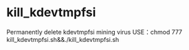 # kill_kdevtmpfsi
Permanently delete kdevtmpfsi mining virus
USE：chmod 777 kill_kdevtmpfsi.sh&&./kill_kdevtmpfsi.sh
